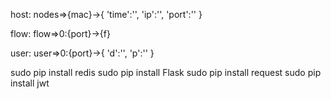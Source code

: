 host:
nodes=>{mac}->{
                   'time':'',
                   'ip':'',
                   'port':''
              }

flow:
flow=>0:{port}->{f}


user:
user=>0:{port}->{
                    'd':'',
                    'p':''
                }

sudo pip install redis
sudo pip install Flask
sudo pip install request
sudo pip install jwt
